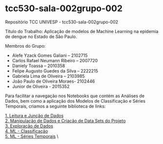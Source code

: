 # tcc530-sala-002grupo-002
Repositório TCC  UNIVESP - tcc530-sala-002grupo-002

Título do Trabalho: Aplicação de modelos de Machine Learning na epidemia de dengue no Estado de São Paulo.

Membros do Grupo:

- Alefe Yzack Gomes Galiani – 2102715 
- Carlos Rafael Neumann Ribeiro – 2007720 
- Daniely Toassa – 2010358 
- Felipe Augusto Guedes da Silva – 2222215 
- Gabriela Lima de Oliveira – 2103985 
- João Paulo de Oliveira Moraes- 2102446 
- Junior de Oliveira - 2015352 

Para facilitar a navegação nos Notebooks que contém as Análises de Dados, bem como a aplicação dos Modelos de Classificação e Séries Temporais, criamos a seguinte biblioteca de links:

[1. Leitura e Junção de Dados](notebooks/tcc_univesp_not1.ipynb) \
[2. Manipulação de Dados e Criação de Data Sets do Projeto](notebooks/tcc_univesp_not2.ipynb) \
[3. Exploração de Dados](notebooks/tcc_univesp_not5.ipynb) \
[4. ML - Classificação](notebooks/tcc_univesp_not3.ipynb) \
[5. ML - Séries Temporais](notebooks/tcc_univesp_not5.ipynb) \

